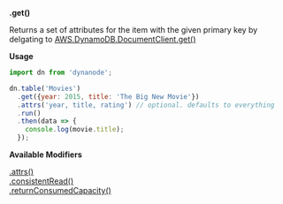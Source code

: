 **.get()**

Returns a set of attributes for the item with the given primary key by delgating to
[AWS.DynamoDB.DocumentClient.get()](http://docs.aws.amazon.com/AWSJavaScriptSDK/latest/AWS/DynamoDB/DocumentClient.html#get-property)

**Usage**

```javascript
import dn from 'dynanode';

dn.table('Movies')
  .get({year: 2015, title: 'The Big New Movie'})
  .attrs('year, title, rating') // optional. defaults to everything
  .run()
  .then(data => {
    console.log(movie.title);
  });
```

**Available Modifiers**

[.attrs()](/params/attrs.md) <br>
[.consistentRead()](/params/consistentRead.md) <br>
[.returnConsumedCapacity()](/params/consumedCapacity.md)
